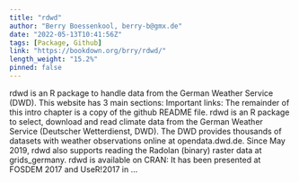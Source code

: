 ```yaml
---
title: "rdwd"
author: "Berry Boessenkool, berry-b@gmx.de"
date: "2022-05-13T10:41:56Z"
tags: [Package, Github]
link: "https://bookdown.org/brry/rdwd/"
length_weight: "15.2%"
pinned: false
---
```


rdwd is an R package to handle data from the German Weather Service (DWD). This website has 3 main sections: Important links: The remainder of this intro chapter is a copy of the github README file. rdwd is an R package to select, download and read climate data from the German Weather Service (Deutscher Wetterdienst, DWD). The DWD provides thousands of datasets with weather observations online at opendata.dwd.de. Since May 2019, rdwd also supports reading the Radolan (binary) raster data at grids_germany. rdwd is available on CRAN: It has been presented at FOSDEM 2017 and UseR!2017 in ...
